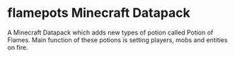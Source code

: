 # flamepots Minecraft Datapack

A Minecraft Datapack which adds new types of potion called Potion of Flames. Main function of these potions is setting players, mobs and entities on fire.
